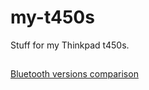 # my-t450s
Stuff for my Thinkpad t450s.

## 
[Bluetooth versions comparison](https://www.androidauthority.com/bluetooth-5-speed-range-762369/)